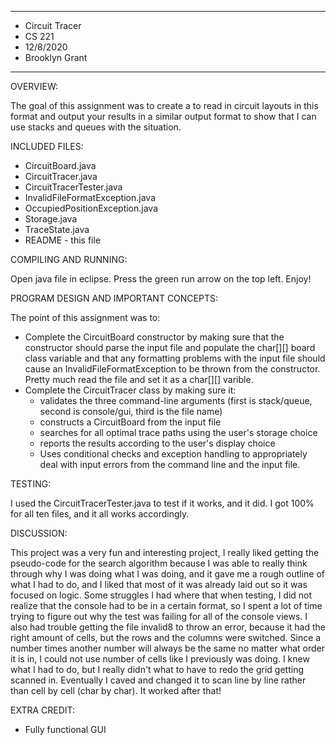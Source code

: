 ****************
* Circuit Tracer
* CS 221
* 12/8/2020
* Brooklyn Grant
**************** 

OVERVIEW:

The goal of this assignment was to create a to read in circuit 
layouts in this format and output your results in a similar output 
format to show that I can use stacks and queues with the situation.


INCLUDED FILES:

 * CircuitBoard.java
 * CircuitTracer.java
 * CircuitTracerTester.java
 * InvalidFileFormatException.java
 * OccupiedPositionException.java
 * Storage.java
 * TraceState.java
 * README - this file


COMPILING AND RUNNING:

Open java file in eclipse. Press the green run arrow on the top left.
Enjoy!


PROGRAM DESIGN AND IMPORTANT CONCEPTS:

The point of this assignment was to:
 - Complete the CircuitBoard constructor by making sure that the 
 constructor should parse the input file and populate the char[][] 
 board class variable and that any formatting problems with the input 
 file should cause an InvalidFileFormatException to be thrown from 
 the constructor. Pretty much read the file and set it as a char[][] 
 varible.
 - Complete the CircuitTracer class by making sure it:
    - validates the three command-line arguments (first is 
    stack/queue, second is console/gui, third is the file name)
    - constructs a CircuitBoard from the input file
    - searches for all optimal trace paths using the user's storage 
    choice
    - reports the results according to the user's display choice
    - Uses conditional checks and exception handling to 
    appropriately deal with input errors from the command line and 
    the input file.


TESTING:

I used the CircuitTracerTester.java to test if it works, and it did.
I got 100% for all ten files, and it all works accordingly.


DISCUSSION:
 
This project was a very fun and interesting project, I really liked 
getting the pseudo-code for the search algorithm because I was able
to really think through why I was doing what I was doing, and it gave
me a rough outline of what I had to do, and I liked that most of it was 
already laid out so it was focused on logic. Some struggles I had where 
that when testing, I did not realize that the console had to be in a
certain format, so I spent a lot of time trying to figure out why
the test was failing for all of the console views. I also had 
trouble getting the file invalid8 to throw an error, because it had
the right amount of cells, but the rows and the columns were 
switched. Since a number times another number will always be the same
no matter what order it is in, I could not use number of cells like I
previously was doing. I knew what I had to do, but I really didn't 
what to have to redo the grid getting scanned in. Eventually I caved 
and changed it to scan line by line rather than cell by cell (char by
char). It worked after that!

 
EXTRA CREDIT:

 - Fully functional GUI

